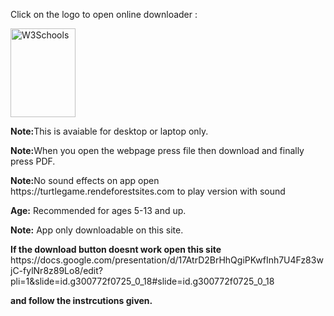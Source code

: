 <!DOCTYPE html>
<html>
<body>

<p>Click on the logo to open online downloader :<p>

<a href="https://docs.google.com/presentation/d/17AtrD2BrHhQgiPKwfInh7U4Fz83wjC-fylNr8z89Lo8/edit?usp=sharing" download>
 <img src="https://3.bp.blogspot.com/-B4gzpaIQB34/VJ2Z1lXwXcI/AAAAAAAAAdY/UB9SWaNHtYY/s1600/download-logo.gif" alt="W3Schools" width="104" height="142">
</a>

<p><b>Note:</b>This is avaiable for desktop or laptop only.</p>
<p><b>Note:</b>When you open the webpage press file then download and finally press PDF.</p> <p><b>Note:</b>No sound effects on app open https://turtlegame.rendeforestsites.com to play version with sound</p>
<p><b>Age:</b> Recommended for ages 5-13 and up.
<p><b>Note:</b> App only downloadable on this site.
<p><b>If the download button doesnt work open this site </b>  https://docs.google.com/presentation/d/17AtrD2BrHhQgiPKwfInh7U4Fz83wjC-fylNr8z89Lo8/edit?pli=1&slide=id.g300772f0725_0_18#slide=id.g300772f0725_0_18 <p><b> and follow the instrcutions given. </b>
</body>
</html>


